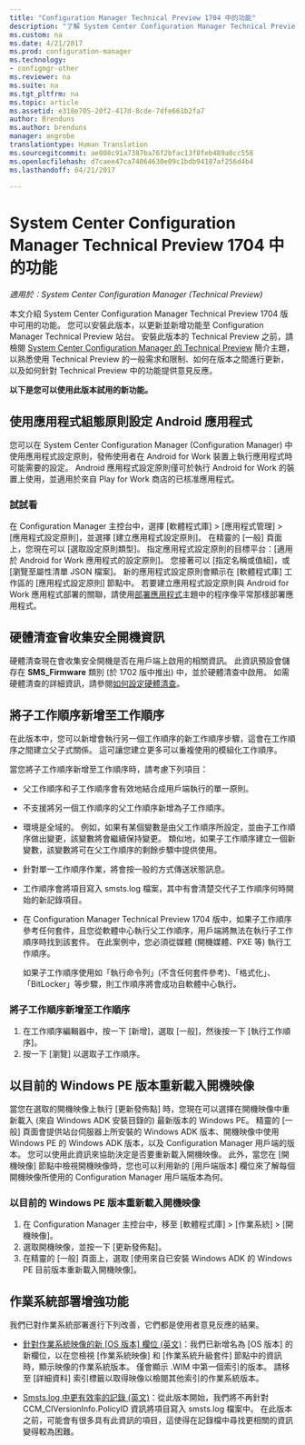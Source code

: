 ```yaml
---
title: "Configuration Manager Technical Preview 1704 中的功能"
description: "了解 System Center Configuration Manager Technical Preview 1704 版中可用的功能。"
ms.custom: na
ms.date: 4/21/2017
ms.prod: configuration-manager
ms.technology:
- configmgr-other
ms.reviewer: na
ms.suite: na
ms.tgt_pltfrm: na
ms.topic: article
ms.assetid: e318e705-20f2-417d-8cde-7dfe661b2fa7
author: Brenduns
ms.author: brenduns
manager: angrobe
translationtype: Human Translation
ms.sourcegitcommit: ae008c91a7387ba76f2bfac13f8feb489a0cc558
ms.openlocfilehash: d7caee47ca74064630e09c1bdb94187af256d4b4
ms.lasthandoff: 04/21/2017

---
```

# <a name="capabilities-in-technical-preview-1704-for-system-center-configuration-manager"></a>System Center Configuration Manager Technical Preview 1704 中的功能

*適用於︰System Center Configuration Manager (Technical Preview)*

本文介紹 System Center Configuration Manager Technical Preview 1704 版中可用的功能。 您可以安裝此版本，以更新並新增功能至 Configuration Manager Technical Preview 站台。 安裝此版本的 Technical Preview 之前，請檢閱 [System Center Configuration Manager 的 Technical Preview](../../core/get-started/technical-preview.md) 簡介主題，以熟悉使用 Technical Preview 的一般需求和限制、如何在版本之間進行更新，以及如何針對 Technical Preview 中的功能提供意見反應。    


**以下是您可以使用此版本試用的新功能。**  

## <a name="configure-android-apps-with-app-configuration-policies"></a>使用應用程式組態原則設定 Android 應用程式
您可以在 System Center Configuration Manager (Configuration Manager) 中使用應用程式設定原則，發佈使用者在 Android for Work 裝置上執行應用程式時可能需要的設定。 Android 應用程式設定原則僅可於執行 Android for Work 的裝置上使用，並適用於來自 Play for Work 商店的已核准應用程式。

### <a name="try-it-out"></a>試試看                 

在 Configuration Manager 主控台中，選擇 [軟體程式庫] > [應用程式管理] > [應用程式設定原則]，並選擇 [建立應用程式設定原則]。 在精靈的 [一般] 頁面上，您現在可以 [選取設定原則類型]。 指定應用程式設定原則的目標平台：[適用於 Android for Work 應用程式的設定原則]。 您接著可以 [指定名稱或值組]，或 [瀏覽至屬性清單 JSON 檔案]。 新的應用程式設定原則會顯示在 [軟體程式庫] 工作區的 [應用程式設定原則] 節點中。 若要建立應用程式設定原則與 Android for Work 應用程式部署的關聯，請使用[部署應用程式](/sccm/apps/deploy-use/deploy-applications)主題中的程序像平常那樣部署應用程式。

## <a name="hardware-inventory-collects-secure-boot-information"></a>硬體清查會收集安全開機資訊
硬體清查現在會收集安全開機是否在用戶端上啟用的相關資訊。 此資訊預設會儲存在 **SMS_Firmware** 類別 (於 1702 版中推出) 中，並於硬體清查中啟用。 如需硬體清查的詳細資訊，請參閱[如何設定硬體清查](/sccm/core/clients/manage/inventory/configure-hardware-inventory)。

## <a name="add-child-task-sequences-to-a-task-sequence"></a>將子工作順序新增至工作順序
在此版本中，您可以新增會執行另一個工作順序的新工作順序步驟，這會在工作順序之間建立父子式關係。 這可讓您建立更多可以重複使用的模組化工作順序。  

當您將子工作順序新增至工作順序時，請考慮下列項目：

- 父工作順序和子工作順序會有效地結合成用戶端執行的單一原則。
- 不支援將另一個工作順序的父工作順序新增為子工作順序。
- 環境是全域的。 例如，如果有某個變數是由父工作順序所設定，並由子工作順序做出變更，該變數將會繼續保持變更。 類似地，如果子工作順序建立一個新變數，該變數將可在父工作順序的剩餘步驟中提供使用。
- 針對單一工作順序作業，將會按一般的方式傳送狀態訊息。
- 工作順序會將項目寫入 smsts.log 檔案，其中有會清楚交代子工作順序何時開始的新記錄項目。
- 在 Configuration Manager Technical Preview 1704 版中，如果子工作順序參考任何套件，且您從軟體中心執行父工作順序，用戶端將無法在執行子工作順序時找到該套件。 在此案例中，您必須從媒體 (開機媒體、PXE 等) 執行工作順序。  

    如果子工作順序使用如「執行命令列」(不含任何套件參考)、「格式化」、「BitLocker」等步驟，則工作順序將會成功自軟體中心執行。

### <a name="to-add-a-child-task-sequence-to-a-task-sequence"></a>將子工作順序新增至工作順序
1. 在工作順序編輯器中，按一下 [新增]，選取 [一般]，然後按一下 [執行工作順序]。
2. 按一下 [瀏覽] 以選取子工作順序。  

## <a name="reload-boot-images-with-current-windows-pe-version"></a>以目前的 Windows PE 版本重新載入開機映像
當您在選取的開機映像上執行 [更新發佈點] 時，您現在可以選擇在開機映像中重新載入 (來自 Windows ADK 安裝目錄的) 最新版本的 Windows PE。 精靈的 [一般] 頁面會提供站台伺服器上所安裝的 Windows ADK 版本、開機映像中使用 Windows PE 的 Windows ADK 版本，以及 Configuration Manager 用戶端的版本。 您可以使用此資訊來協助決定是否要重新載入開機映像。 此外，當您在 [開機映像] 節點中檢視開機映像時，您也可以利用新的 [用戶端版本] 欄位來了解每個開機映像所使用的 Configuration Manager 用戶端版本為何。

### <a name="to-reload-a-boot-image-with-the-current-windows-pe-version"></a>以目前的 Windows PE 版本重新載入開機映像

1. 在 Configuration Manager 主控台中，移至 [軟體程式庫] > [作業系統] > [開機映像]。
2. 選取開機映像，並按一下 [更新發佈點]。
3. 在精靈的 [一般] 頁面上，選取 [使用來自已安裝 Windows ADK 的 Windows PE 目前版本重新載入開機映像]。

## <a name="improvements-to-operating-system-deployment"></a>作業系統部署增強功能
我們已對作業系統部署進行下列改善，它們都是使用者意見反應的結果。

- [針對作業系統映像的新 [OS 版本] 欄位 (英文)](https://configurationmanager.uservoice.com/forums/300492-ideas/suggestions/17558407-add-a-column-to-the-operating-system-images-node-f)：我們已新增名為 [OS 版本] 的新欄位，以在您檢視 [作業系統映像] 和 [作業系統升級套件] 節點中的資訊時，顯示映像的作業系統版本。 僅會顯示 .WIM 中第一個索引的版本。 請移至 [詳細資料] 索引標籤以取得映像以檢閱其他索引的作業系統版本。

- [Smsts.log 中更有效率的記錄 (英文)](https://configurationmanager.uservoice.com/forums/300492-ideas/suggestions/16791919-stop-filling-smsts-log-with-useless)：從此版本開始，我們將不再針對 CCM_CIVersionInfo.PolicyID 資訊將項目寫入 smsts.log 檔案中。 在此版本之前，可能會有很多具有此資訊的項目，這使得在記錄檔中尋找更相關的資訊變得較為困難。

